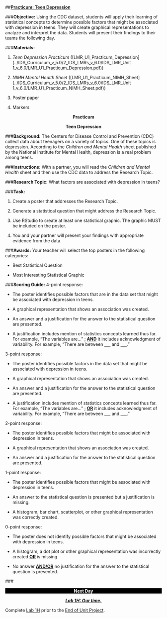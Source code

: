 ##**<u>Practicum: Teen Depression</u>**

###**Objective:**
Using the CDC dataset, students will apply their learning of statistical concepts to determine possible
factors that might be associated with depression in teens. They will create graphical representations to
analyze and interpret the data. Students will present their findings to their teams the following day.

###**Materials:**

1. *Teen Depression Practicum* ([LMR_U1_Practicum_Depression](../IDS_Curriculum_v_5.0/2_IDS_LMRs_v_6.0/IDS_LMR_Unit 1_v_6.0/LMR_U1_Practicum_Depression.pdf))

2. *NIMH Mental Health Sheet* ([LMR_U1_Practicum_NIMH_Sheet](../IDS_Curriculum_v_5.0/2_IDS_LMRs_v_6.0/IDS_LMR_Unit 1_v_6.0/LMR_U1_Practicum_NIMH_Sheet.pdf))

3. Poster paper

4. Markers

**<center>Practicum</center>**

**<center>Teen Depression</center>**

###**Background:**
The Centers for Disease Control and Prevention (CDC) collect data about teenagers on a variety of topics.
One of these topics is depression. According to the *Children and Mental Health* sheet published by the National Institute for Mental Health, depression is a real problem among teens.

###**Instructions:**
With a partner, you will read the *Children and Mental Health* sheet and then use the CDC data to address the
Research Topic.

###**Research Topic:**
What factors are associated with depression in teens?

###**Task:**
1. Create a poster that addresses the Research Topic.

2. Generate a statistical question that might address the Research Topic.

3. Use RStudio to create at least one statistical graphic. The graphic MUST be included on the
poster.

4. You and your partner will present your findings with appropriate evidence from the data.

###**Awards:**
Your teacher will select the top posters in the following categories:

* Best Statistical Question

* Most Interesting Statistical Graphic

###**Scoring Guide:**
4-point response:

* The poster identifies possible factors that are in the data set that might be associated with
depression in teens.

* A graphical representation that shows an association was created.

* An answer and a justification for the answer to the statistical question are presented.

* A justification includes mention of statistics concepts learned thus far. For example, “The
variables are…” ; **<u>AND</u>** it includes acknowledgment of variability. For example, “There are
between <u>&nbsp;&nbsp;&nbsp;&nbsp;&nbsp;</u> and <u>&nbsp;&nbsp;&nbsp;&nbsp;&nbsp;</u>.”

3-point response:

* The poster identifies possible factors in the data set that might be associated with depression in
teens.

* A graphical representation that shows an association was created.

* An answer and a justification for the answer to the statistical question are presented.

* A justification includes mention of statistics concepts learned thus far. For example, “The
variables are…” ; **<u>OR</u>** it includes acknowledgment of variability. For example, “There are between
<u>&nbsp;&nbsp;&nbsp;&nbsp;&nbsp;</u> and <u>&nbsp;&nbsp;&nbsp;&nbsp;&nbsp;</u>.”

2-point response:

* The poster identifies possible factors that might be associated with depression in teens.

* A graphical representation that shows an association was created.

* An answer and a justification for the answer to the statistical question are presented.

1-point response:

* The poster identifies possible factors that might be associated with depression in teens.

* An answer to the statistical question is presented but a justification is missing.

* A histogram, bar chart, scatterplot, or other graphical representation was correctly created.

0-point response:

* The poster does not identify possible factors that might be associated with depression in teens.

* A histogram, a dot plot or other graphical representation was incorrectly created **<u>OR</u>** is missing.

* No answer **<u>AND/OR</u>** no justification for the answer to the statistical question is presented.

###<p style="background: black; color: white; text-align: center;">**Next Day**</p>

***<center>[<u>Lab 1H: Our time.</u>](lab1h.md)</center>***

Complete [Lab 1H](lab1h.md) prior to the [End of Unit Project](end.md).

